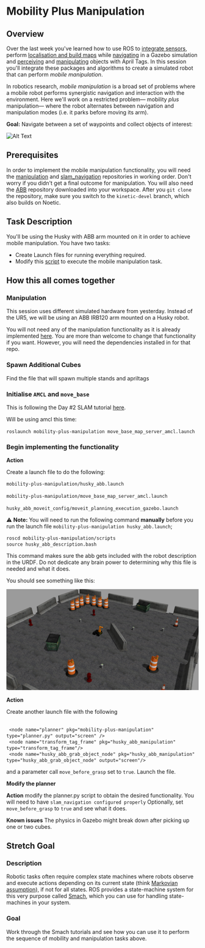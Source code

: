 # Mobility Plus Manipulation

## Overview

Over the last week you've learned how to use ROS to [integrate sensors][01-sensor-integration], perform [localisation and build maps][02-slam-navigation] while [navigating][02-slam-navigation] in a Gazebo simulation and [perceiving][03-perception] and [manipulating][04-manipulation] objects with April Tags. 
In this session you'll integrate these packages and algorithms to create a simulated robot that can perform _mobile manipulation_.

In robotics research, _mobile manipulation_ is a broad set of problems where a mobile robot performs synergistic navigation and interaction with the environment. Here we'll work on a restricted problem— mobility _plus_ manipulation— where the robot alternates between navigation and manipulation modes (i.e. it parks before moving its arm).

**Goal:** Navigate between a set of waypoints and collect objects of interest:

![Alt Text](./resources/images/grabcube.gif)

## Prerequisites

In order to implement the mobile manipulation functionality, you will need the [manipulation](https://github.com/ros-workshop/manipulation) and [slam_navigation](https://github.com/ros-workshop/slam-navigation) repositories in working order.
Don't worry if you didn't get a final outcome for manipulation.
You will also need the [ABB](https://github.com/ros-industrial/abb) repository downloaded into your workspace.
After you `git clone` the repository, make sure you switch to the `kinetic-devel` branch, which also builds on Noetic.


## Task Description

You'll be using the Husky with ABB arm mounted on it in order to achieve mobile manipulation. You have two tasks:

+ Create Launch files for running everything required.
+ Modify this [script](./mobility-plus-manipulation/scripts/planner.py) to execute the mobile manipulation task.

## How this all comes together

### Manipulation

This session uses different simulated hardware from yesterday. Instead of the UR5, we will be using an ABB IRB120 arm mounted on a Husky robot. 

You will not need any of the manipulation functionality as it is already implemented [here](./mobile_manipulation/ws_husky_abb_manipulation/husky_abb_manipulation/src/husky_abb_grab_object.cpp). You are more than welcome to change that functionality if you want. However, you will need the dependencies installed in for that repo.

### Spawn Additional Cubes

Find the file that will spawn multiple stands and apriltags

### Initialise `AMCL` and `move_base`

This is following the Day #2 SLAM tutorial [here](https://github.com/ros-workshop/slam-navigation).

Will be using amcl this time:

`roslaunch mobility-plus-manipulation move_base_map_server_amcl.launch`

### Begin implementing the functionality

**Action**

Create a launch file to do the following:

```
mobility-plus-manipulation/husky_abb.launch

mobility-plus-manipulation/move_base_map_server_amcl.launch

husky_abb_moveit_config/moveit_planning_execution_gazebo.launch

```

⚠️ **Note:** You will need to run the following command **manually** before you run the launch file `mobility-plus-manipulation husky_abb.launch`;

```
roscd mobility-plus-manipulation/scripts
source husky_abb_description.bash
```

This command makes sure the abb gets included with the robot description in the URDF.
Do not dedicate any brain power to determining why this file is needed and what it does.

You should see something like this:

![Alt Text](./resources/images/husky_tag.png)

**Action**

Create another launch file with the following

```

 <node name="planner" pkg="mobility-plus-manipulation" type="planner.py" output="screen" />
 <node name="transform_tag_frame" pkg="husky_abb_manipulation" type="transform_tag_frame"/>
 <node name="husky_abb_grab_object_node" pkg="husky_abb_manipulation" type="husky_abb_grab_object_node" output="screen"/>
```
and a parameter call `move_before_grasp` set to `true`.
Launch the file.


**Modify the planner**

**Action**
 modify the planner.py script to obtain the desired functionality. You will need to have `slam_navigation configured properly` 
Optionally, set `move_before_grasp` to `true` and see what it does.


**Known issues**
The physics in Gazebo might break down after picking up one or two cubes.

## Stretch Goal

### Description

Robotic tasks often require complex state machines where robots observe and execute actions depending on its current
state (think [Markovian assumption](https://en.wikipedia.org/wiki/Markov_property)), if not for all states. ROS
provides a state-machine system for this very purpose called [Smach](http://wiki.ros.org/smach), which you can 
use for handling state-machines in your system. 

### Goal

Work through the Smach tutorials and see how you can use it to perform the sequence of mobility and manipulation tasks
above.  

[01-sensor-integration]: https://github.com/ros-workshop/sensor-integration
[02-slam-navigation]: https://github.com/ros-workshop/slam-navigation
[03-perception]: https://github.com/ros-workshop/perception
[04-manipulation]: https://github.com/ros-workshop/manipulation
[05-mobility-plus-manipulation]: https://github.com/ros-workshop/mobility-plus-manipulation
